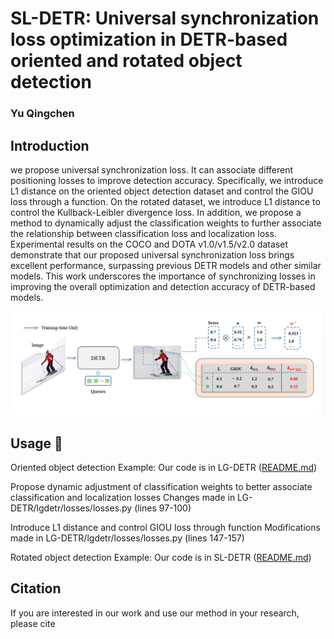 # SL-DETR: Universal synchronization loss optimization in DETR-based oriented and rotated object detection
### Yu Qingchen

## Introduction
we propose universal synchronization loss. It can associate different positioning losses to improve detection accuracy. Specifically, we introduce L1 distance on the
oriented object detection dataset and control the GIOU loss through a function. On the rotated dataset, we introduce L1 distance to control the Kullback-Leibler
divergence loss. In addition, we propose a method to dynamically adjust the classification weights to further associate the relationship between classification
loss and localization loss. Experimental results on the COCO and DOTA v1.0/v1.5/v2.0 dataset demonstrate that our proposed universal synchronization
loss brings excellent performance, surpassing previous DETR models and other similar models. This work underscores the importance of synchronizing losses
in improving the overall optimization and detection accuracy of DETR-based models.

<img src="assets/sl_detr.png" >


## Usage 📖
Oriented object detection Example:
Our code is in LG-DETR ([README.md](LG-DETR%2FLGDETR%2FREADME.md))

Propose dynamic adjustment of classification weights to better associate classification and localization losses
Changes made in LG-DETR/lgdetr/losses/losses.py (lines 97-100)

Introduce L1 distance and control GIOU loss through function
Modifications made in LG-DETR/lgdetr/losses/losses.py (lines 147-157)

Rotated  object detection Example:
Our code is in SL-DETR ([README.md](SL-DETR%2FREADME.md))


## Citation

If you are interested in our work and use our method in your research, please cite
